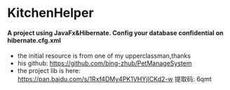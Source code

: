 # KitchenHelper
#### A project using JavaFx&Hibernate. Config your database confidential on hibernate.cfg.xml
- the initial resource is from one of my upperclassman,thanks
- his github: https://github.com/bing-zhub/PetManageSystem
- the project lib is here: https://pan.baidu.com/s/1Rxf4DMy4PK1VHYjICKd2-w 提取码: 6qmt 
